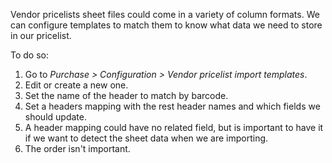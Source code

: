 Vendor pricelists sheet files could come in a variety of column formats. We can configure
templates to match them to know what data we need to store in our pricelist.

To do so:

1. Go to *Purchase > Configuration > Vendor pricelist import templates*.
2. Edit or create a new one.
3. Set the name of the header to match by barcode.
4. Set a headers mapping with the rest header names and which fields we should update.
5. A header mapping could have no related field, but is important to have it if we want
   to detect the sheet data when we are importing.
5. The order isn't important.

